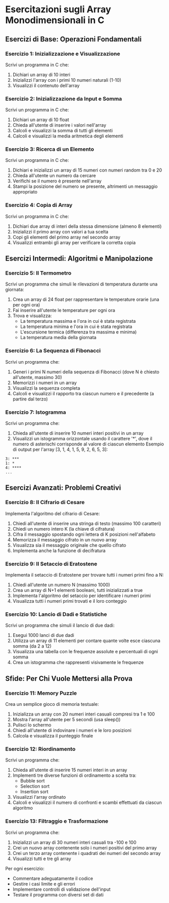 # Esercitazioni sugli Array Monodimensionali in C

## Esercizi di Base: Operazioni Fondamentali
### Esercizio 1: Inizializzazione e Visualizzazione
Scrivi un programma in C che:
1. Dichiari un array di 10 interi
2. Inizializzi l'array con i primi 10 numeri naturali (1-10)
3. Visualizzi il contenuto dell'array

### Esercizio 2: Inizializzazione da Input e Somma
Scrivi un programma in C che:
1. Dichiari un array di 10 float
2. Chieda all'utente di inserire i valori nell'array
3. Calcoli e visualizzi la somma di tutti gli elementi
4. Calcoli e visualizzi la media aritmetica degli elementi

### Esercizio 3: Ricerca di un Elemento
Scrivi un programma in C che:
1. Dichiari e inizializzi un array di 15 numeri con numeri random tra 0 e 20
2. Chieda all'utente un numero da cercare
3. Verifichi se il numero è presente nell'array
4. Stampi la posizione del numero se presente, altrimenti un messaggio appropriato

### Esercizio 4: Copia di Array
Scrivi un programma in C che:
1. Dichiari due array di interi della stessa dimensione (almeno 8 elementi)
2. Inizializzi il primo array con valori a tua scelta
3. Copi gli elementi del primo array nel secondo array
4. Visualizzi entrambi gli array per verificare la corretta copia

## Esercizi Intermedi: Algoritmi e Manipolazione
### Esercizio 5: Il Termometro
Scrivi un programma che simuli le rilevazioni di temperatura durante una giornata:
1. Crea un array di 24 float per rappresentare le temperature orarie (una per ogni ora)
2. Fai inserire all'utente le temperature per ogni ora
3. Trova e visualizza:
   - La temperatura massima e l'ora in cui è stata registrata
   - La temperatura minima e l'ora in cui è stata registrata
   - L'escursione termica (differenza tra massima e minima)
   - La temperatura media della giornata

### Esercizio 6: La Sequenza di Fibonacci
Scrivi un programma che:
1. Generi i primi N numeri della sequenza di Fibonacci (dove N è chiesto all'utente, massimo 30)
2. Memorizzi i numeri in un array
3. Visualizzi la sequenza completa
4. Calcoli e visualizzi il rapporto tra ciascun numero e il precedente (a partire dal terzo)

### Esercizio 7: Istogramma
Scrivi un programma che:
1. Chieda all'utente di inserire 10 numeri interi positivi in un array
2. Visualizzi un istogramma orizzontale usando il carattere '*', dove il numero di asterischi corrisponde al valore di ciascun elemento
Esempio di output per l'array [3, 1, 4, 1, 5, 9, 2, 6, 5, 3]:
```
3: ***
1: *
4: ****
...
```

## Esercizi Avanzati: Problemi Creativi
### Esercizio 8: Il Cifrario di Cesare
Implementa l'algoritmo del cifrario di Cesare:
1. Chiedi all'utente di inserire una stringa di testo (massimo 100 caratteri)
2. Chiedi un numero intero K (la chiave di cifratura)
3. Cifra il messaggio spostando ogni lettera di K posizioni nell'alfabeto
4. Memorizza il messaggio cifrato in un nuovo array
5. Visualizza sia il messaggio originale che quello cifrato
6. Implementa anche la funzione di decifratura

### Esercizio 9: Il Setaccio di Eratostene
Implementa il setaccio di Eratostene per trovare tutti i numeri primi fino a N:
1. Chiedi all'utente un numero N (massimo 1000)
2. Crea un array di N+1 elementi booleani, tutti inizializzati a true
3. Implementa l'algoritmo del setaccio per identificare i numeri primi
4. Visualizza tutti i numeri primi trovati e il loro conteggio

### Esercizio 10: Lancio di Dadi e Statistiche
Scrivi un programma che simuli il lancio di due dadi:
1. Esegui 1000 lanci di due dadi
2. Utilizza un array di 11 elementi per contare quante volte esce ciascuna somma (da 2 a 12)
3. Visualizza una tabella con le frequenze assolute e percentuali di ogni somma
4. Crea un istogramma che rappresenti visivamente le frequenze

## Sfide: Per Chi Vuole Mettersi alla Prova
### Esercizio 11: Memory Puzzle
Crea un semplice gioco di memoria testuale:
1. Inizializza un array con 20 numeri interi casuali compresi tra 1 e 100
2. Mostra l'array all'utente per 5 secondi (usa sleep())
3. Pulisci lo schermo
4. Chiedi all'utente di indovinare i numeri e le loro posizioni
5. Calcola e visualizza il punteggio finale

### Esercizio 12: Riordinamento
Scrivi un programma che:
1. Chieda all'utente di inserire 15 numeri interi in un array
2. Implementi tre diverse funzioni di ordinamento a scelta tra:
   - Bubble sort
   - Selection sort
   - Insertion sort
3. Visualizzi l'array ordinato
4. Calcoli e visualizzi il numero di confronti e scambi effettuati da ciascun algoritmo

### Esercizio 13: Filtraggio e Trasformazione
Scrivi un programma che:
1. Inizializzi un array di 30 numeri interi casuali tra -100 e 100
2. Crei un nuovo array contenente solo i numeri positivi del primo array
3. Crei un terzo array contenente i quadrati dei numeri del secondo array
4. Visualizzi tutti e tre gli array

Per ogni esercizio:
- Commentare adeguatamente il codice
- Gestire i casi limite e gli errori
- Implementare controlli di validazione dell'input
- Testare il programma con diversi set di dati
